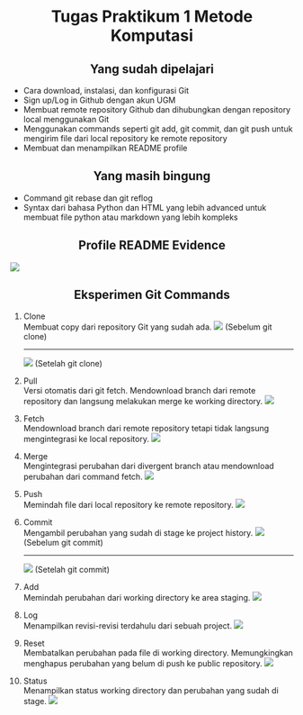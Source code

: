 <h1 align="center">Tugas Praktikum 1 Metode Komputasi</h1>

<h2 align="center">Yang sudah dipelajari</h2>

- Cara download, instalasi, dan konfigurasi Git<br>
- Sign up/Log in Github dengan akun UGM<br>
- Membuat remote repository Github dan dihubungkan dengan repository local menggunakan Git<br>
- Menggunakan commands seperti git add, git commit, dan git push untuk mengirim file dari local repository ke remote repository<br>
- Membuat dan menampilkan README profile<br>

<h2 align="center">Yang masih bingung</h2>

- Command git rebase dan git reflog<br>
- Syntax dari bahasa Python dan HTML yang lebih advanced untuk membuat file python atau markdown yang lebih kompleks<br>


<h2 align="center">Profile README Evidence</h2>
<img src="https://github.com/Eben-Ariesto/Dokumentasi/blob/main/Profile.png">
<br>

<h2 align="center">Eksperimen Git Commands</h2>

1. Clone<br>
    Membuat copy dari repository Git yang sudah ada.
    <img src="https://github.com/Eben-Ariesto/Dokumentasi/blob/main/GitCloneBefore.png">
    (Sebelum git clone)
    <hr>
    <img src="https://github.com/Eben-Ariesto/Dokumentasi/blob/main/GitCloneAfter.png">
    (Setelah git clone)

2. Pull<br>
    Versi otomatis dari git fetch. Mendownload branch dari remote repository dan langsung melakukan merge ke working directory.
    <img src="https://github.com/Eben-Ariesto/Dokumentasi/blob/main/GitPull.png">

3. Fetch<br>
    Mendownload branch dari remote repository tetapi tidak langsung mengintegrasi ke local repository.
    <img src="https://github.com/Eben-Ariesto/Dokumentasi/blob/main/GitFetch.png">

4. Merge<br>
    Mengintegrasi perubahan dari divergent branch atau mendownload perubahan dari command fetch.
    <img src="https://github.com/Eben-Ariesto/Dokumentasi/blob/main/GitMerge.png">

5. Push<br>
    Memindah file dari local repository ke remote repository.
    <img src="https://github.com/Eben-Ariesto/Dokumentasi/blob/main/GitPush.png">

6. Commit<br>
    Mengambil perubahan yang sudah di stage ke project history.
    <img src="https://github.com/Eben-Ariesto/Dokumentasi/blob/main/GitCommitProcess.png">
    (Sebelum git commit)
    <hr>
    <img src="https://github.com/Eben-Ariesto/Dokumentasi/blob/main/GitCommitDone.png">
    (Setelah git commit)

7. Add<br>
    Memindah perubahan dari working directory ke area staging.
    <img src="https://github.com/Eben-Ariesto/Dokumentasi/blob/main/GitAdd.png">

8. Log<br>
    Menampilkan revisi-revisi terdahulu dari sebuah project.
    <img src="https://github.com/Eben-Ariesto/Dokumentasi/blob/main/GitLog.png">

9. Reset<br>
    Membatalkan perubahan pada file di working directory. Memungkingkan menghapus perubahan yang belum di push ke public repository.
    <img src="https://github.com/Eben-Ariesto/Dokumentasi/blob/main/GitReset.png">

10. Status<br>
    Menampilkan status working directory dan perubahan yang sudah di stage.
    <img src="https://github.com/Eben-Ariesto/Dokumentasi/blob/main/GitStatus.png">